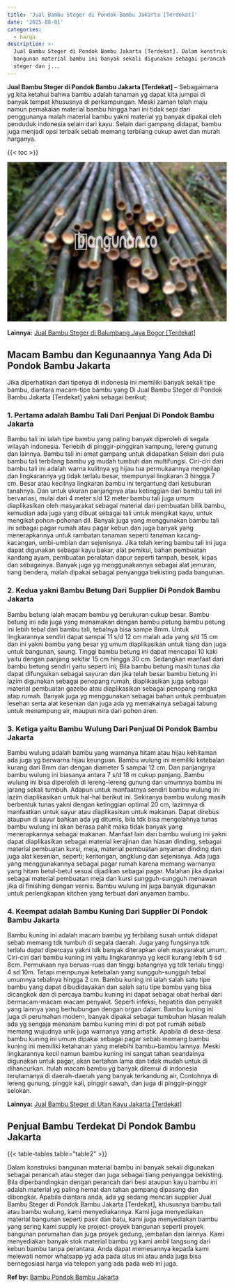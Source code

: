 ```yaml
---
title: 'Jual Bambu Steger di Pondok Bambu Jakarta [Terdekat]'
date: '2025-08-01'
categories:
  - harga
description: >-
  Jual Bambu Steger di Pondok Bambu Jakarta [Terdekat]. Dalam konstruksi
  bangunan material bambu ini banyak sekali digunakan sebagai perancah atau
  steger dan j...
---
```


**Jual Bambu Steger di Pondok Bambu Jakarta \[Terdekat\]** – Sebagaimana yg kita ketahui bahwa bambu adalah tanaman yg dapat kita jumpai di banyak tempat khususnya di perkampungan. Meski zaman telah maju namun pemakaian material bambu hingga hari ini tidak sepi dari penggunanya malah material bambu yakni material yg banyak dipakai oleh penduduk indonesia selain dari kayu. Selain dari gampang didapat, bambu juga menjadi opsi terbaik sebab memang terbilang cukup awet dan murah harganya.

{{< toc >}}

![Jual Bambu Steger di Pondok Bambu Jakarta [Terdekat]](/images/jual-bambu-tali-04.png)

**Lainnya:** [Jual Bambu Steger di Balumbang Jaya Bogor \[Terdekat\]](https://bambu.bangunan.co/jual-bambu-steger-di-balumbang-jaya-bogor-terdekat/)

## Macam Bambu dan Kegunaannya Yang Ada Di Pondok Bambu Jakarta

Jika diperhatikan dari tipenya di indonesia ini memiliki banyak sekali tipe bambu, diantara macam-tipe bambu yang Di Jual Bambu Steger di Pondok Bambu Jakarta \[Terdekat\] yakni sebagai berikut;

### 1\. Pertama adalah Bambu Tali Dari Penjual Di Pondok Bambu Jakarta

Bambu tali ini ialah tipe bambu yang paling banyak diperoleh di segala wilayah indonesia. Terlebih di pinggir-pinggiran kampung, lereng gunung dan lainnya. Bambu tali ini amat gampang untuk didapatkan Selain dari pula bambu tali terbilang bambu yg mudah tumbuh dan multifungsi. Ciri-ciri dari bambu tali ini adalah warna kulitnya yg hijau tua permukaannya mengkilap dan lingkarannya yg tidak terlalu besar, mempunyai lingkaran 3 hingga 7 cm. Besar atau kecilnya lingkaran bambu ini tergantung dari kesuburan tanahnya. Dan untuk ukuran panjangnya atau ketinggian dari bambu tali ini bervariasi, mulai dari 4 meter s/d 12 meter bambu tali juga umum diaplikasikan oleh masyarakat sebagai material dari pembuatan bilik bambu, kemudian ada juga yang dibuat sebagai tali untuk mengikat kayu, untuk mengikat pohon-pohonan dll. Banyak juga yang menggunakan bambu tali ini sebagai pagar rumah atau pagar kebun dan juga banyak yang menerapkannya untuk rambatan tanaman seperti tanaman kacang-kacangan, umbi-umbian dan sejenisnya. Jika telah kering bambu tali ini juga dapat digunakan sebagai kayu bakar, alat pemikul, bahan pembuatan kandang ayam, pembuatan peralatan dapur seperti tampah, besek, kipas dan sebagainya. Banyak juga yg menggunakannya sebagai alat jemuran, tiang bendera, malah dipakai sebagai penyangga bekisting pada bangunan.

### 2\. Kedua yakni Bambu Betung Dari Supplier Di Pondok Bambu Jakarta

Bambu betung ialah macam bambu yg berukuran cukup besar. Bambu betung ini ada juga yang menamakan dengan bambu petung bambu petung ini lebih tebal dari bambu tali, tebalnya bisa sampe 8mm. Untuk lingkarannya sendiri dapat sampai 11 s/d 12 cm malah ada yang s/d 15 cm dan ini yakni bambu yang besar yg umum diaplikasikan untuk tiang dan juga untuk bangunan, saung. Tinggi bambu betung ini dapat mencapai 10 kaki yaitu dengan panjang sekitar 15 cm hingga 30 cm. Sedangkan manfaat dari bambu betung sendiri yaitu seperti ini; Bila bambu betung masih tunas dia dapat difungsikan sebagai sayuran dan jika telah besar bambu betung ini lazim digunakan sebagai penopang rumah, diaplikasikan juga sebagai material pembuatan gazebo atau diaplikasikan sebagai penopang rangka atap rumah. Banyak juga yg menggunakan sebagai bahan untuk pembuatan lesehan serta alat kesenian dan juga ada yg memakainya sebagai tabung untuk menampung air, maupun nira dari pohon aren.

### 3\. Ketiga yaitu Bambu Wulung Dari Penjual Di Pondok Bambu Jakarta

Bambu wulung adalah bambu yang warnanya hitam atau hijau kehitaman ada juga yg berwarna hijau keunguan. Bambu wulung ini memiliki ketebalan kurang dari 8mm dan dengan diameter 5 sampai 12 cm. Dan panjangnya bambu wulung ini biasanya antara 7 s/d 18 m cukup panjang. Bambu wulung ini bisa diperoleh di lereng-lereng gunung dan umumnya bambu ini jarang sekali tumbuh. Adapun untuk manfaatnya sendiri bambu wulung ini lazim diaplikasikan untuk hal-hal berikut ini. Sekiranya bambu wulung masih berbentuk tunas yakni dengan ketinggian optimal 20 cm, lazimnya di manfaatkan untuk sayur atau diaplikasikan untuk makanan. Dapat direbus ataupun di sayur bahkan ada yg ditumis, bila tdk bisa mengolahnya tunas bambu wulung ini akan berasa pahit maka tidak banyak yang menerapkannya sebagai makanan. Manfaat lain dari bambu wulung ini yakni dapat diaplikasikan sebagai material kerajinan dan hiasan dinding, sebagai material pembuatan kursi, meja, material pembuatan anyaman dinding dan juga alat kesenian, seperti; kentongan, angklung dan sejenisnya. Ada juga yang menggunakannya sebagai pagar rumah karena memang warnanya yang hitam betul-betul sesuai dijadikan sebagai pagar. Malahan jika dipakai sebagai material pembuatan meja dan kursi sungguh-sungguh menawan jika di finishing dengan vernis. Bambu wulung ini juga banyak digunakan untuk perlengkapan kitchen yang terbuat dari anyaman bambu.

### 4\. Keempat adalah Bambu Kuning Dari Supplier Di Pondok Bambu Jakarta

Bambu kuning ini adalah macam bambu yg terbilang susah untuk didapat sebab memang tdk tumbuh di segala daerah. Juga yang fungsinya tdk terlalu dapat dipercaya yakni tdk banyak diterapkan oleh masyarakat umum. Ciri-ciri dari bambu kuning ini yaitu lingkarannya yg kecil kurang lebih 5 sd 8cm. Permukaan nya beruas-ruas dan tinggi batangnya yg tdk terlalu tinggi 4 sd 10m. Tetapi mempunyai ketebalan yang sungguh-sungguh tebal umumnya tebalnya hingga 2 cm. Bambu kuning ini ialah salah satu tipe bambu yang dapat dibudidayakan dan salah satu tipe bambu yang bisa dicangkok dan di percaya bambu kuning ini dapat sebagai obat herbal dari bermacam-macam macam penyakit. Seperti infeksi, hepatitis dan penyakit yang lainnya yang berhubungan dengan organ dalam. Bambu kuning ini juga di perumahan modern, banyak dipakai sebagai tumbuhan hiasan malah ada yg sengaja menanam bambu kuning mini di pot pot rumah sebab memang wujudnya unik juga warnanya yang artistik. Apabila di desa-desa bambu kuning ini umum dipakai sebagai pagar sebab memang bambu kuning ini memiliki ketahanan yang melebihi bambu-bambu lainnya. Meski lingkarannya kecil namun bambu kuning ini sangat tahan seandainya digunakan untuk pagar, akan bertahan lama dan tidak mudah untuk di dihancurkan. Itulah macam bambu yg banyak ditemui di indonesia terutamanya di daerah-daerah yang banyak terkandung air, Contohnya di lereng gunung, pinggir kali, pinggir sawah, dan juga di pinggir-pinggir selokan.

**Lainnya:** [Jual Bambu Steger di Utan Kayu Jakarta \[Terdekat\]](https://bambu.bangunan.co/jual-bambu-steger-di-utan-kayu-jakarta-terdekat/)

## Penjual Bambu Terdekat Di Pondok Bambu Jakarta

{{< table-tables table="table2" >}}

Dalam konstruksi bangunan material bambu ini banyak sekali digunakan sebagai perancah atau steger dan juga sebagai tiang penyangga bekisting. Bila diperbandingkan dengan perancah dari besi ataupun kayu bambu ini adalah material yg paling hemat dan tahan gampang dipasang dan dibongkar. Apabila diantara anda, ada yg sedang mencari supplier Jual Bambu Steger di Pondok Bambu Jakarta \[Terdekat\], khususnya bambu tali atau bambu wulung, kami menyediakannya. Kami juga menyediakan material bangunan seperti pasir dan batu, kami juga menyediakan bambu yang sering kami supply ke project-proyek bangunan seperti proyek bangunan perumahan dan juga proyek gedung, jembatan dan lainnya. Kami menyediakan banyak stok material bambu yg kami ambil langsung dari kebun bambu tanpa perantara. Anda dapat memesannya kepada kami melewati nomor whatsapp yg ada pada situs ini atau anda juga bisa bernegosiasi harga via telepon yang ada pada web ini juga.

**Ref by:** [Bambu Pondok Bambu Jakarta](https://id.wikipedia.org/wiki/Bambu)
